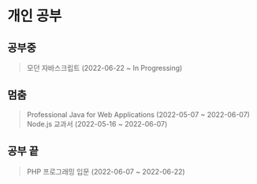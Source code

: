 # 개인 공부
## 공부중
> 모던 자바스크립트 (2022-06-22 ~ In Progressing)
## 멈춤
> Professional Java for Web Applications (2022-05-07 ~ 2022-06-07)   
> Node.js 교과서 (2022-05-16 ~ 2022-06-07)

## 공부 끝
> PHP 프로그래밍 입문 (2022-06-07 ~ 2022-06-22)
